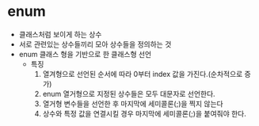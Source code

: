 # enum
- 클래스처럼 보이게 하는 상수
- 서로 관련있는 상수들끼리 모아 상수들을 정의하는 것
- enum 클래스 형을 기반으로 한 클래스형 선언
    - 특징
        1. 열겨형으로 선언된 순서에 따라 0부터 index 값을 가진다.(순차적으로 증가)
        2. enum 열거형으로 지정된 상수들은 모두 대문자로 선언한다.
        3. 열거형 변수들을 선언한 후 마지막에 세미콜론(;)을 찍지 않는다
        4. 상수와 특정 값을 연결시킬 경우 마지막에 세미콜론(;)을 붙여줘야 한다.